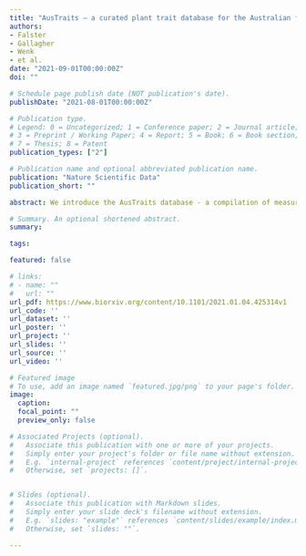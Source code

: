 ```yaml
---
title: "AusTraits – a curated plant trait database for the Australian flora"
authors:
- Falster
- Gallagher
- Wenk
- et al.
date: "2021-09-01T00:00:00Z"
doi: ""

# Schedule page publish date (NOT publication's date).
publishDate: "2021-08-01T00:00:00Z"

# Publication type.
# Legend: 0 = Uncategorized; 1 = Conference paper; 2 = Journal article;
# 3 = Preprint / Working Paper; 4 = Report; 5 = Book; 6 = Book section;
# 7 = Thesis; 8 = Patent
publication_types: ["2"]

# Publication name and optional abbreviated publication name.
publication: "Nature Scientific Data"
publication_short: ""

abstract: We introduce the AusTraits database - a compilation of measurements of plant traits for taxa in the Australian flora (hereafter AusTraits). AusTraits synthesises data on 375 traits across 29230 taxa from field campaigns, published literature, taxonomic monographs, and individual taxa descriptions. Traits vary in scope from physiological measures of performance (e.g. photosynthetic gas exchange, water-use efficiency) to morphological parameters (e.g. leaf area, seed mass, plant height) which link to aspects of ecological variation. AusTraits contains curated and harmonised individual-, species- and genus-level observations coupled to, where available, contextual information on site properties. This data descriptor provides information on version 2.1.0 of AusTraits which contains data for 937243 trait-by-taxa combinations. We envision AusTraits as an ongoing collaborative initiative for easily archiving and sharing trait data to increase our collective understanding of the Australian flora.

# Summary. An optional shortened abstract.
summary:

tags:

featured: false

# links:
# - name: ""
#   url: ""
url_pdf: https://www.biorxiv.org/content/10.1101/2021.01.04.425314v1
url_code: ''
url_dataset: ''
url_poster: ''
url_project: ''
url_slides: ''
url_source: ''
url_video: ''

# Featured image
# To use, add an image named `featured.jpg/png` to your page's folder.
image:
  caption:
  focal_point: ""
  preview_only: false

# Associated Projects (optional).
#   Associate this publication with one or more of your projects.
#   Simply enter your project's folder or file name without extension.
#   E.g. `internal-project` references `content/project/internal-project/index.md`.
#   Otherwise, set `projects: []`.


# Slides (optional).
#   Associate this publication with Markdown slides.
#   Simply enter your slide deck's filename without extension.
#   E.g. `slides: "example"` references `content/slides/example/index.md`.
#   Otherwise, set `slides: ""`.

---
```

